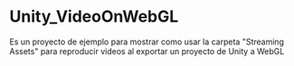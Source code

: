 # Unity_VideoOnWebGL
Es un proyecto de ejemplo para mostrar como usar la carpeta "Streaming Assets" para reproducir videos al exportar un proyecto de Unity a WebGL
